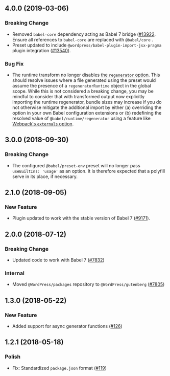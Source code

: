 ## 4.0.0 (2019-03-06)

### Breaking Change

- Removed `babel-core` dependency acting as Babel 7 bridge ([#13922](https://github.com/WordPress/gutenberg/pull/13922). Ensure all references to `babel-core` are replaced with `@babel/core` .
- Preset updated to include `@wordpress/babel-plugin-import-jsx-pragma` plugin integration ([#13540](https://github.com/WordPress/gutenberg/pull/13540)).

### Bug Fix

- The runtime transform no longer disables [the `regenerator` option](https://babeljs.io/docs/en/babel-plugin-transform-runtime#regenerator). This should resolve issues where a file generated using the preset would assume the presence of a `regeneratorRuntime` object in the global scope. While this is not considered a breaking change, you may be mindful to consider that with transformed output now explicitly importing the runtime regenerator, bundle sizes may increase if you do not otherwise mitigate the additional import by either (a) overriding the option in your own Babel configuration extensions or (b) redefining the resolved value of `@babel/runtime/regenerator` using a feature like [Webpack's `externals` option](https://webpack.js.org/configuration/externals/).

## 3.0.0 (2018-09-30)

### Breaking Change

- The configured `@babel/preset-env` preset will no longer pass `useBuiltIns: 'usage'` as an option. It is therefore expected that a polyfill serve in its place, if necessary.

## 2.1.0 (2018-09-05)

### New Feature

- Plugin updated to work with the stable version of Babel 7 ([#9171](https://github.com/WordPress/gutenberg/pull/9171)).

## 2.0.0 (2018-07-12)

### Breaking Change

- Updated code to work with Babel 7 ([#7832](https://github.com/WordPress/gutenberg/pull/7832))

### Internal

- Moved `@WordPress/packages` repository to `@WordPress/gutenberg` ([#7805](https://github.com/WordPress/gutenberg/pull/7805))

## 1.3.0 (2018-05-22)

### New Feature

- Added support for async generator functions ([#126](https://github.com/WordPress/packages/pull/126))

## 1.2.1 (2018-05-18)

### Polish

- Fix: Standardized `package.json` format  ([#119](https://github.com/WordPress/packages/pull/119))
